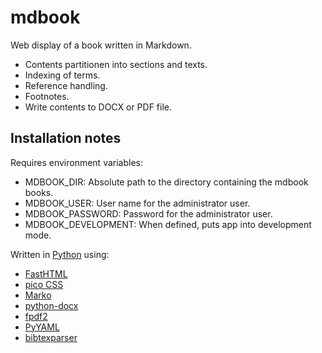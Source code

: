 # mdbook

Web display of a book written in Markdown.

- Contents partitionen into sections and texts.
- Indexing of terms.
- Reference handling.
- Footnotes.
- Write contents to DOCX or PDF file.

## Installation notes

Requires environment variables:

- MDBOOK_DIR: Absolute path to the directory containing the mdbook books.
- MDBOOK_USER: User name for the administrator user.
- MDBOOK_PASSWORD: Password for the administrator user.
- MDBOOK_DEVELOPMENT: When defined, puts app into development mode.

Written in [Python](https://www.python.org/) using:

- [FastHTML](https://fastht.ml/)
- [pico CSS](https://picocss.com/)
- [Marko](https://marko-py.readthedocs.io/)
- [python-docx](https://python-docx.readthedocs.io/en/latest/)
- [fpdf2](https://py-pdf.github.io/fpdf2/)
- [PyYAML](https://pypi.org/project/PyYAML/)
- [bibtexparser](https://pypi.org/project/bibtexparser/)
